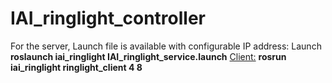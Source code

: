 # IAI_ringlight_controller


For the server, Launch file is available with configurable IP address:
 Launch
**roslaunch iai_ringlight IAI_ringlight_service.launch**
 <Client:>
**rosrun iai_ringlight ringlight_client 4 8**
